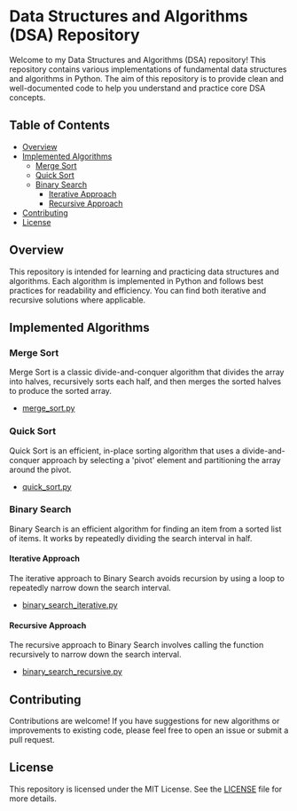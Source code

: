 # Data Structures and Algorithms (DSA) Repository

Welcome to my Data Structures and Algorithms (DSA) repository! This repository contains various implementations of fundamental data structures and algorithms in Python. The aim of this repository is to provide clean and well-documented code to help you understand and practice core DSA concepts.

## Table of Contents

- [Overview](#overview)
- [Implemented Algorithms](#implemented-algorithms)
  - [Merge Sort](#merge-sort)
  - [Quick Sort](#quick-sort)
  - [Binary Search](#binary-search)
    - [Iterative Approach](#iterative-approach)
    - [Recursive Approach](#recursive-approach)
- [Contributing](#contributing)
- [License](#license)

## Overview

This repository is intended for learning and practicing data structures and algorithms. Each algorithm is implemented in Python and follows best practices for readability and efficiency. You can find both iterative and recursive solutions where applicable.

## Implemented Algorithms

### Merge Sort

Merge Sort is a classic divide-and-conquer algorithm that divides the array into halves, recursively sorts each half, and then merges the sorted halves to produce the sorted array.

* [merge_sort.py](merge_sort.py)

### Quick Sort

Quick Sort is an efficient, in-place sorting algorithm that uses a divide-and-conquer approach by selecting a 'pivot' element and partitioning the array around the pivot.

* [quick_sort.py](quick_sort.py)

### Binary Search

Binary Search is an efficient algorithm for finding an item from a sorted list of items. It works by repeatedly dividing the search interval in half.

#### Iterative Approach

The iterative approach to Binary Search avoids recursion by using a loop to repeatedly narrow down the search interval.

* [binary_search_iterative.py](binary_search_iterative.py)

#### Recursive Approach

The recursive approach to Binary Search involves calling the function recursively to narrow down the search interval.

* [binary_search_recursive.py](binary_search_recursive.py)

## Contributing

Contributions are welcome! If you have suggestions for new algorithms or improvements to existing code, please feel free to open an issue or submit a pull request.

## License

This repository is licensed under the MIT License. See the [LICENSE](LICENSE) file for more details.
